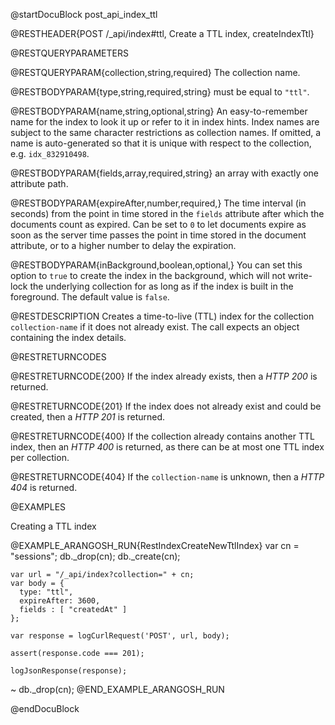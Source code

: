 
@startDocuBlock post_api_index_ttl

@RESTHEADER{POST /_api/index#ttl, Create a TTL index, createIndexTtl}

@RESTQUERYPARAMETERS

@RESTQUERYPARAM{collection,string,required}
The collection name.

@RESTBODYPARAM{type,string,required,string}
must be equal to `"ttl"`.

@RESTBODYPARAM{name,string,optional,string}
An easy-to-remember name for the index to look it up or refer to it in index hints.
Index names are subject to the same character restrictions as collection names.
If omitted, a name is auto-generated so that it is unique with respect to the
collection, e.g. `idx_832910498`.

@RESTBODYPARAM{fields,array,required,string}
an array with exactly one attribute path.

@RESTBODYPARAM{expireAfter,number,required,}
The time interval (in seconds) from the point in time stored in the `fields`
attribute after which the documents count as expired. Can be set to `0` to let
documents expire as soon as the server time passes the point in time stored in
the document attribute, or to a higher number to delay the expiration.

@RESTBODYPARAM{inBackground,boolean,optional,}
You can set this option to `true` to create the index
in the background, which will not write-lock the underlying collection for
as long as if the index is built in the foreground. The default value is `false`.

@RESTDESCRIPTION
Creates a time-to-live (TTL) index for the collection `collection-name` if it
does not already exist. The call expects an object containing the index
details.

@RESTRETURNCODES

@RESTRETURNCODE{200}
If the index already exists, then a *HTTP 200* is returned.

@RESTRETURNCODE{201}
If the index does not already exist and could be created, then a *HTTP 201*
is returned.

@RESTRETURNCODE{400}
If the collection already contains another TTL index, then an *HTTP 400* is
returned, as there can be at most one TTL index per collection.

@RESTRETURNCODE{404}
If the `collection-name` is unknown, then a *HTTP 404* is returned.

@EXAMPLES

Creating a TTL index

@EXAMPLE_ARANGOSH_RUN{RestIndexCreateNewTtlIndex}
    var cn = "sessions";
    db._drop(cn);
    db._create(cn);

    var url = "/_api/index?collection=" + cn;
    var body = {
      type: "ttl",
      expireAfter: 3600,
      fields : [ "createdAt" ]
    };

    var response = logCurlRequest('POST', url, body);

    assert(response.code === 201);

    logJsonResponse(response);
  ~ db._drop(cn);
@END_EXAMPLE_ARANGOSH_RUN

@endDocuBlock
